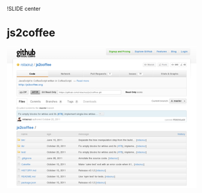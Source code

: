 !SLIDE center
# js2coffee #

[ ![js2coffee](07.js2coffee.png) ](https://github.com/rstacruz/js2coffee)

